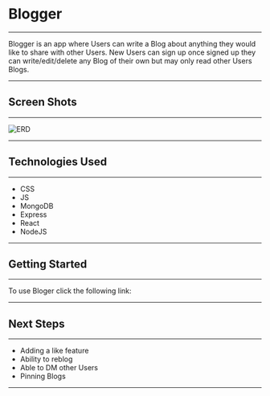 # Blogger

---

Blogger is an app where Users can write a Blog about anything they would like to share with other Users. New Users can sign up once signed up they can write/edit/delete any Blog of their own but may only read other Users Blogs.

---

## Screen Shots

---


![ERD](https://i.imgur.com/i1wzKQb.png)



---

## Technologies Used

---

* CSS
* JS
* MongoDB
* Express
* React
* NodeJS

---

## Getting Started

---

To use Bloger click the following link:




---

## Next Steps

---

* Adding a like feature
* Ability to reblog
* Able to DM other Users
* Pinning Blogs

---


